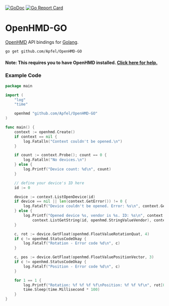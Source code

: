 [![GoDoc](https://godoc.org/github.com/Apfel/OpenHMD-GO?status.svg)](https://godoc.org/github.com/Apfel/OpenHMD-GO)
[![Go Report Card](https://goreportcard.com/badge/github.com/Apfel/OpenHMD-GO)](https://goreportcard.com/report/github.com/Apfel/OpenHMD-GO)

# OpenHMD-GO
[OpenHMD](http://www.openhmd.net/) API bindings for [Golang](https://golang.org/).

```
go get github.com/Apfel/OpenHMD-GO
```

#### Note: This requires you to have OpenHMD installed. [Click here for help.](http://www.openhmd.net/index.php/download/)

### Example Code
```go
package main

import (
	"log"
	"time"

	openhmd "github.com/Apfel/OpenHMD-GO"
)

func main() {
	context := openhmd.Create()
	if context == nil {
		log.Fatalln("Context couldn't be opened.\n")
	}

	if count := context.Probe(); count == 0 {
		log.Fatalln("No devices.\n")
	} else {
		log.Printf("Device count: %d\n", count)
	}

	// define your device's ID here
	id := 0

	device := context.ListOpenDevice(id)
	if device == nil || len(context.GetError()) != 0 {
		log.Fatalf("Device couldn't be opened. Error: %s\n", context.GetError())
	} else {
		log.Printf("Opened device %s, vendor is %s. ID: %s\n", context.ListGetString(id, openhmd.StringValueProduct),
			context.ListGetString(id, openhmd.StringValueVendor), context.ListGetString(id, openhmd.StringValuePath))
	}

	c, rot := device.GetFloat(openhmd.FloatValueRotationQuat, 4)
	if c != openhmd.StatusCodeOkay {
		log.Fatalf("Rotation - Error code %d\n", c)
	}

	c, pos := device.GetFloat(openhmd.FloatValuePositionVector, 3)
	if c != openhmd.StatusCodeOkay {
		log.Fatalf("Position - Error code %d\n", c)
	}

	for 1 == 1 {
		log.Printf("Rotation: %f %f %f %f\nPosition: %f %f %f\n", rot[0], rot[1], rot[2], rot[3], pos[0], pos[1], pos[2])
		time.Sleep(time.Millisecond * 100)
	}
}

```
